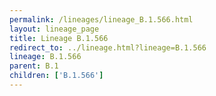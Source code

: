 ```yaml
---
permalink: /lineages/lineage_B.1.566.html
layout: lineage_page
title: Lineage B.1.566
redirect_to: ../lineage.html?lineage=B.1.566
lineage: B.1.566
parent: B.1
children: ['B.1.566']
---
```

